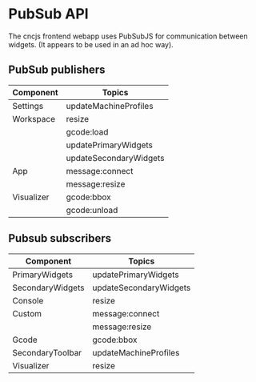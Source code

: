 # PubSub API
The cncjs frontend webapp uses PubSubJS for communication between widgets. (It appears to be used in an ad hoc way). 

## PubSub publishers
|Component|Topics|
|---|---|
|Settings|updateMachineProfiles|
|Workspace|resize|
||gcode:load|
||updatePrimaryWidgets|
||updateSecondaryWidgets|
|App|message:connect|
||message:resize|
|Visualizer|gcode:bbox|
||gcode:unload|

## Pubsub subscribers
|Component|Topics|
|---|---|
|PrimaryWidgets|updatePrimaryWidgets|
|SecondaryWidgets|updateSecondaryWidgets|
|Console|resize|
|Custom|message:connect|
||message:resize|
|Gcode|gcode:bbox|
|SecondaryToolbar|updateMachineProfiles|
|Visualizer|resize|


